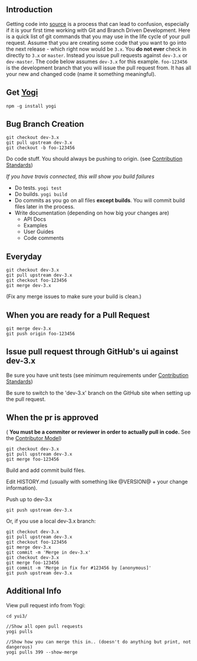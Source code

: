 Introduction
------------
Getting code into [source](https://github.com/yui/yui3) is a process that can lead to confusion, especially if it is your first time working with Git and Branch Driven Development. Here is a quick list of git commands that you may use in the life cycle of your pull request. Assume that you are creating some code that you want to go into the next release - which right now would be `3.x`. You **do not ever** check in directly to `3.x` or `master`. Instead you issue pull requests against `dev-3.x` or `dev-master`. The code below assumes `dev-3.x` for this example. `foo-123456` is the development branch that you will issue the pull request from. It has all your new and changed code (name it something meaningful).

Get [Yogi](https://github.com/yui/yogi)
--------

`npm -g install yogi`

Bug Branch Creation
-------------------

```
git checkout dev-3.x
git pull upstream dev-3.x
git checkout -b foo-123456
```

Do code stuff. You should always be pushing to origin.
(see [Contribution Standards](https://github.com/yui/yui3/wiki/Contribution-Standards)) 

_If you have travis connected, this will show you build failures_

* Do tests. `yogi test`
* Do builds. `yogi build`
* Do commits as you go on all files **except builds**.  You will commit build files later in the process.
* Write documentation (depending on how big your changes are)
   * API Docs
   * Examples
   * User Guides
   * Code comments



Everyday
--------

```
git checkout dev-3.x
git pull upstream dev-3.x
git checkout foo-123456
git merge dev-3.x
```

(Fix any merge issues to make sure your build is clean.)

When you are ready for a Pull Request
-------------------------------------

```
git merge dev-3.x
git push origin foo-123456
```

Issue pull request through GitHub's ui against dev-3.x
-------------------------------------------

Be sure you have unit tests (see minimum requirements under [Contribution Standards](https://github.com/yui/yui3/wiki/Contribution-Standards))

Be sure to switch to the 'dev-3.x' branch on the GitHub site when setting up the pull request.
 
When the pr is approved
-----------------------

( **You must be a commiter or reviewer in order to actually pull in code.** See the [Contributor Model](https://github.com/yui/yui3/wiki/Contributor-Model))

```
git checkout dev-3.x
git pull upstream dev-3.x
git merge foo-123456
```

Build and add commit build files.

Edit HISTORY.md (usually with something like @VERSION@ + your change information).

Push up to dev-3.x

`git push upstream dev-3.x`

Or, if you use a local dev-3.x branch:
```
git checkout dev-3.x
git pull upstream dev-3.x
git checkout foo-123456
git merge dev-3.x
git commit -m 'Merge in dev-3.x'
git checkout dev-3.x
git merge foo-123456
git commit -m 'Merge in fix for #123456 by [anonymous]'
git push upstream dev-3.x
```

Additional Info
---------------
View pull request info from Yogi:
```
cd yui3/

//Show all open pull requests
yogi pulls 

//Show how you can merge this in.. (doesn't do anything but print, not dangerous)
yogi pulls 399 --show-merge
```